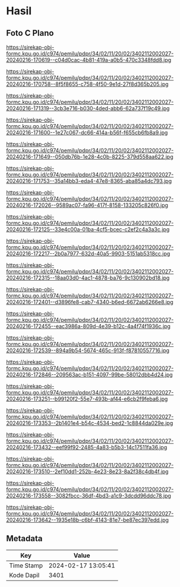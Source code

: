 # Hasil

## Foto C Plano

https://sirekap-obj-formc.kpu.go.id/c974/pemilu/pdpr/34/02/11/20/02/3402112002027-20240216-170619--c04d0cac-4b81-419a-a0b5-470c3348fdd8.jpg

https://sirekap-obj-formc.kpu.go.id/c974/pemilu/pdpr/34/02/11/20/02/3402112002027-20240216-170758--8f5f8655-c758-4f50-9e1d-27f8d365b205.jpg

https://sirekap-obj-formc.kpu.go.id/c974/pemilu/pdpr/34/02/11/20/02/3402112002027-20240216-171319--3cb3e716-b030-4ded-abb6-62a737f19c49.jpg

https://sirekap-obj-formc.kpu.go.id/c974/pemilu/pdpr/34/02/11/20/02/3402112002027-20240216-171600--1e27c067-dc66-414a-b56f-f655cb6fb8a9.jpg

https://sirekap-obj-formc.kpu.go.id/c974/pemilu/pdpr/34/02/11/20/02/3402112002027-20240216-171649--050db76b-1e28-4c0b-8225-379d558aa622.jpg

https://sirekap-obj-formc.kpu.go.id/c974/pemilu/pdpr/34/02/11/20/02/3402112002027-20240216-171753--35a14bb3-eda4-47e8-8365-aba85a4dc793.jpg

https://sirekap-obj-formc.kpu.go.id/c974/pemilu/pdpr/34/02/11/20/02/3402112002027-20240216-172026--9589ac07-fa96-417f-8158-133205c826f0.jpg

https://sirekap-obj-formc.kpu.go.id/c974/pemilu/pdpr/34/02/11/20/02/3402112002027-20240216-172125--33e4c00a-01ba-4cf5-bcec-c2ef2c4a3a3c.jpg

https://sirekap-obj-formc.kpu.go.id/c974/pemilu/pdpr/34/02/11/20/02/3402112002027-20240216-172217--2b0a7977-632d-40a5-9903-5151ab5318cc.jpg

https://sirekap-obj-formc.kpu.go.id/c974/pemilu/pdpr/34/02/11/20/02/3402112002027-20240216-172315--18aa03d0-4ac1-4878-ba76-9c130902bd18.jpg

https://sirekap-obj-formc.kpu.go.id/c974/pemilu/pdpr/34/02/11/20/02/3402112002027-20240216-172401--d3896fe8-cab7-4340-b6ed-6672ab6266e8.jpg

https://sirekap-obj-formc.kpu.go.id/c974/pemilu/pdpr/34/02/11/20/02/3402112002027-20240216-172455--eac3986a-809d-4e39-b12c-4a4f74f1936c.jpg

https://sirekap-obj-formc.kpu.go.id/c974/pemilu/pdpr/34/02/11/20/02/3402112002027-20240216-172539--894a9b54-5674-465c-913f-f87810557716.jpg

https://sirekap-obj-formc.kpu.go.id/c974/pemilu/pdpr/34/02/11/20/02/3402112002027-20240216-172846--209563ac-b151-4097-99be-58012dbb4d24.jpg

https://sirekap-obj-formc.kpu.go.id/c974/pemilu/pdpr/34/02/11/20/02/3402112002027-20240216-173251--b99120f2-55e7-493b-af44-e6cb2f9feba6.jpg

https://sirekap-obj-formc.kpu.go.id/c974/pemilu/pdpr/34/02/11/20/02/3402112002027-20240216-173353--2b1401e4-b54c-4534-bed2-1c8844da029e.jpg

https://sirekap-obj-formc.kpu.go.id/c974/pemilu/pdpr/34/02/11/20/02/3402112002027-20240216-173432--eef99f92-2485-4a83-b5b3-14c17511fa36.jpg

https://sirekap-obj-formc.kpu.go.id/c974/pemilu/pdpr/34/02/11/20/02/3402112002027-20240216-173510--2ef10dd1-252b-4e23-8e23-8a2f38c4db4f.jpg

https://sirekap-obj-formc.kpu.go.id/c974/pemilu/pdpr/34/02/11/20/02/3402112002027-20240216-173558--3082fbcc-36df-4bd3-a1c9-3dcdd96ddc78.jpg

https://sirekap-obj-formc.kpu.go.id/c974/pemilu/pdpr/34/02/11/20/02/3402112002027-20240216-173642--1935e18b-c6bf-4143-81e7-be87ec397edd.jpg


## Metadata

| Key        | Value               |
| ---------- | ------------------- |
| Time Stamp | 2024-02-17 13:05:41 |
| Kode Dapil | 3401                |



